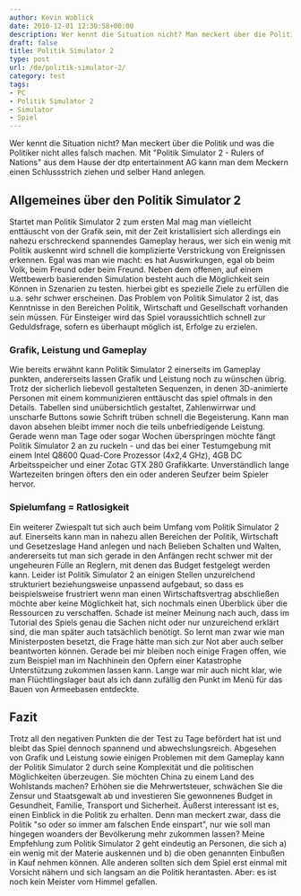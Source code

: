 ```yaml
---
author: Kevin Woblick
date: 2010-12-01 12:30:58+00:00
description: Wer kennt die Situation nicht? Man meckert über die Politik. Mit "Politik Simulator 2 - Rulers of Nations" kann man nun selber Hand anlegen.
draft: false
title: Politik Simulator 2
type: post
url: /de/politik-simulator-2/
category: test
tags:
- PC
- Politik Simulator 2
- Simulator
- Spiel
---
```


Wer kennt die Situation nicht? Man meckert über die Politik und was die Politiker nicht alles falsch machen. Mit "Politik Simulator 2 - Rulers of Nations" aus dem Hause der dtp entertainment AG kann man dem Meckern einen Schlussstrich ziehen und selber Hand anlegen.


## Allgemeines über den Politik Simulator 2

Startet man Politik Simulator 2 zum ersten Mal mag man vielleicht enttäuscht von der Grafik sein, mit der Zeit kristallisiert sich allerdings ein nahezu erschreckend spannendes Gameplay heraus, wer sich ein wenig mit Politik auskennt wird schnell die komplizierte Verstrickung von Ereignissen erkennen. Egal was man wie macht: es hat Auswirkungen, egal ob beim Volk, beim Freund oder beim Freund. Neben dem offenen, auf einem Wettbewerb basierenden Simulation besteht auch die Möglichkeit sein Können in Szenarien zu testen. hierbei gibt es spezielle Ziele zu erfüllen die u.a. sehr schwer erscheinen. Das Problem von Politik Simulator 2 ist, das Kenntnisse in den Bereichen Politik, Wirtschaft und Gesellschaft vorhanden sein müssen. Für Einsteiger wird das Spiel voraussichtlich schnell zur Geduldsfrage, sofern es überhaupt möglich ist, Erfolge zu erzielen.


### Grafik, Leistung und Gameplay

Wie bereits erwähnt kann Politik Simulator 2 einerseits im Gameplay punkten, andererseits lassen Grafik und Leistung noch zu wünschen übrig. Trotz der sicherlich liebevoll gestalteten Sequenzen, in denen 3D-animierte Personen mit einem kommunizieren enttäuscht das spiel oftmals in den Details. Tabellen sind unübersichtlich gestaltet, Zahlenwirrwar und unscharfe Buttons sowie Schrift trüben schnell die Begeisterung. Kann man davon absehen bleibt immer noch die teils unbefriedigende Leistung. Gerade wenn man Tage oder sogar Wochen überspringen möchte fängt Politik Simulator 2 an zu ruckeln - und das bei einer Testumgebung mit einem Intel Q8600 Quad-Core Prozessor (4x2,4 GHz), 4GB DC Arbeitsspeicher und einer Zotac GTX 280 Grafikkarte. Unverständlich lange Wartezeiten bringen öfters den ein oder anderen Seufzer beim Spieler hervor.


### Spielumfang = Ratlosigkeit

Ein weiterer Zwiespalt tut sich auch beim Umfang vom Politik Simulator 2 auf. Einerseits kann man in nahezu allen Bereichen der Politik, Wirtschaft und Gesetzeslage Hand anlegen und nach Belieben Schalten und Walten, andererseits tut man sich gerade in den Anfängen recht schwer mit der ungeheuren Fülle an Reglern, mit denen das Budget festgelegt werden kann. Leider ist Politik Simulator 2 an einigen Stellen unzureichend strukturiert beziehungsweise unpassend aufgebaut, so dass es beispielsweise frustriert wenn man einen Wirtschaftsvertrag abschließen möchte aber keine Möglichkeit hat, sich nochmals einen Überblick über die Ressourcen zu verschaffen.
Schade ist meiner Meinung nach auch, dass im Tutorial des Spiels genau die Sachen nicht oder nur unzureichend erklärt sind, die man später auch tatsächlich benötigt. So lernt man zwar wie man Ministerposten besetzt, die Frage hätte man sich zur Not aber auch selber beantworten können. Gerade bei mir bleiben noch einige Fragen offen, wie zum Beispiel man im Nachhinein den Opfern einer Katastrophe Unterstützung zukommen lassen kann. Lange war mir auch nicht klar, wie man Flüchtlingslager baut als ich dann zufällig den Punkt im Menü für das Bauen von Armeebasen entdeckte.


## Fazit

Trotz all den negativen Punkten die der Test zu Tage befördert hat ist und bleibt das Spiel dennoch spannend und abwechslungsreich. Abgesehen von Grafik und Leistung sowie einigen Problemen mit dem Gameplay kann der Politik Simulator 2 durch seine Komplexität und die politischen Möglichkeiten überzeugen. Sie möchten China zu einem Land des Wohlstands machen? Erhöhen sie die Mehrwertsteuer, schwächen Sie die Zensur und Staatsgewalt ab und investieren Sie gewonnenes Budget in Gesundheit, Familie, Transport und Sicherheit. Äußerst interessant ist es, einen Einblick in die Politik zu erhalten. Denn man meckert zwar, dass die Politik "so oder so immer am falschen Ende einspart", nur wie soll man hingegen woanders der Bevölkerung mehr zukommen lassen?
Meine Empfehlung zum Politik Simulator 2 geht eindeutig an Personen, die sich a) ein wenig mit der Materie auskennen und b) die oben genannten Einbußen in Kauf nehmen können. Alle anderen sollten sich dem Spiel erst einmal mit Vorsicht nähern und sich langsam an die Politik herantasten. Aber: es ist noch kein Meister vom Himmel gefallen.
